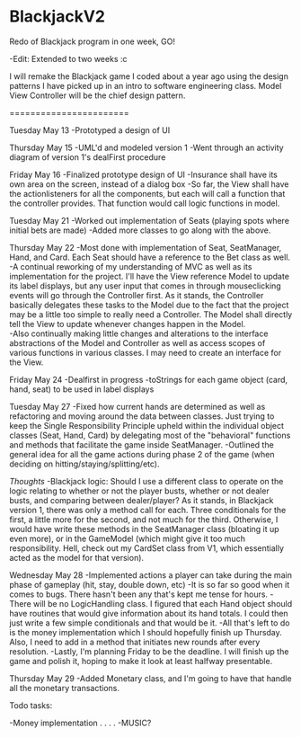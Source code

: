 BlackjackV2
===========

Redo of Blackjack program in one week, GO!

-Edit: Extended to two weeks :c

I will remake the Blackjack game I coded about a year ago using the design patterns I have picked up in an intro 
to software engineering class. Model View Controller will be the chief design pattern.

=======================

Tuesday May 13
-Prototyped a design of UI

Thursday May 15
-UML'd and modeled version 1 
-Went through an activity diagram of version 1's dealFirst procedure

Friday May 16
-Finalized prototype design of UI
-Insurance shall have its own area on the screen, instead of a dialog box
-So far, the View shall have the actionlisteners for all the components, but each will call a function that the controller provides. That function would call logic functions in model.

Tuesday May 21
-Worked out implementation of Seats (playing spots where initial bets are made)
-Added more classes to go along with the above.

Thursday May 22
-Most done with implementation of Seat, SeatManager, Hand, and Card. Each Seat should have a
reference to the Bet class as well.
-A continual reworking of my understanding of MVC as well as its implementation for the project. I'll have the View reference Model to update its label displays, but any user input that comes in through mouseclicking events will go through the Controller first. As it stands, the Controller basically delegates these tasks to the Model due to the fact that the project may be a little too simple to really need a Controller. The Model shall directly tell the View to update whenever changes happen in the Model.  
-Also continually making little changes and alterations to the interface abstractions of the Model and Controller as well as access scopes of various functions in various classes. I may need to create an interface for the View.

Friday May 24
-Dealfirst in progress
-toStrings for each game object (card, hand, seat) to be used in label displays

Tuesday May 27
-Fixed how current hands are determined as well as refactoring and moving around the data between classes. Just trying to keep the Single Responsibility Principle upheld within the individual object classes (Seat, Hand, Card) by delegating most of the "behavioral" functions and methods that facilitate the game inside SeatManager. 
-Outlined the general idea for all the game actions during phase 2 of the game (when deciding on hitting/staying/splitting/etc). 

*Thoughts*
-Blackjack logic: Should I use a different class to operate on the logic relating to whether or not the player busts, whether or not dealer busts, and comparing between dealer/player? As it stands, in Blackjack version 1, there was only a method call for each. Three conditionals for the first, a little more for the second, and not much for the third. Otherwise, I would have write these methods in the SeatManager class (bloating it up even more), or in the GameModel (which might give it too much responsibility. Hell, check out my CardSet class from V1, which essentially acted as the model for that version).

Wednesday May 28
-Implemented actions a player can take during the main phase of gameplay (hit, stay, double down, etc)
-It is so far so good when it comes to bugs. There hasn't been any that's kept me tense for hours.
-There will be no LogicHandling class. I figured that each Hand object should have routines that would give information about its hand totals. I could then just write a few simple conditionals and that would be it.
-All that's left to do is the money implementation which I should hopefully finish up Thursday. Also, I need to add in a method that initiates new rounds after every resolution.
-Lastly, I'm planning Friday to be the deadline. I will finish up the game and polish it, hoping to make it look at least halfway presentable. 

Thursday May 29
-Added Monetary class, and I'm going to have that handle all the monetary transactions.

Todo tasks:

-Money implementation
.
.
.
.
-MUSIC?